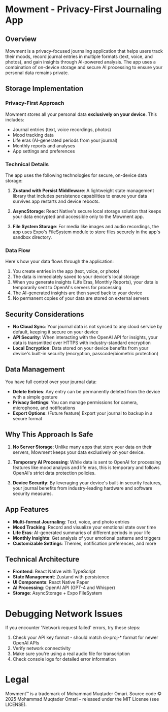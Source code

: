 # Mowment - Privacy-First Journaling App

## Overview

Mowment is a privacy-focused journaling application that helps users track their moods, record journal entries in multiple formats (text, voice, and photos), and gain insights through AI-powered analysis. The app uses a combination of on-device storage and secure AI processing to ensure your personal data remains private.

## Storage Implementation

### Privacy-First Approach

Mowment stores all your personal data **exclusively on your device**. This includes:

- Journal entries (text, voice recordings, photos)
- Mood tracking data
- Life eras (AI-generated periods from your journal)
- Monthly reports and analyses
- App settings and preferences

### Technical Details

The app uses the following technologies for secure, on-device data storage:

1. **Zustand with Persist Middleware**: A lightweight state management library that includes persistence capabilities to ensure your data survives app restarts and device reboots.

2. **AsyncStorage**: React Native's secure local storage solution that keeps your data encrypted and accessible only to the Mowment app.

3. **File System Storage**: For media like images and audio recordings, the app uses Expo's FileSystem module to store files securely in the app's sandbox directory.

### Data Flow

Here's how your data flows through the application:

1. You create entries in the app (text, voice, or photo)
2. The data is immediately saved to your device's local storage
3. When you generate insights (Life Eras, Monthly Reports), your data is temporarily sent to OpenAI's servers for processing
4. The AI-generated insights are then saved back to your device
5. No permanent copies of your data are stored on external servers

## Security Considerations

- **No Cloud Sync**: Your journal data is not synced to any cloud service by default, keeping it secure on your device
- **API Security**: When interacting with the OpenAI API for insights, your data is transmitted over HTTPS with industry-standard encryption
- **Local Encryption**: Data stored on your device benefits from your device's built-in security (encryption, passcode/biometric protection)

## Data Management

You have full control over your journal data:

- **Delete Entries**: Any entry can be permanently deleted from the device with a simple gesture
- **Privacy Settings**: You can manage permissions for camera, microphone, and notifications
- **Export Options**: (Future feature) Export your journal to backup in a secure format

## Why This Approach Is Safe

1. **No Server Storage**: Unlike many apps that store your data on their servers, Mowment keeps your data exclusively on your device.

2. **Temporary AI Processing**: While data is sent to OpenAI for processing features like mood analysis and life eras, this is temporary and follows OpenAI's strict data protection policies.

3. **Device Security**: By leveraging your device's built-in security features, your journal benefits from industry-leading hardware and software security measures.

## App Features

- **Multi-format Journaling**: Text, voice, and photo entries
- **Mood Tracking**: Record and visualize your emotional state over time
- **Life Eras**: AI-generated summaries of different periods in your life
- **Monthly Insights**: Get analysis of your emotional patterns and triggers
- **Customizable Settings**: Themes, notification preferences, and more

## Technical Architecture

- **Frontend**: React Native with TypeScript
- **State Management**: Zustand with persistence
- **UI Components**: React Native Paper
- **AI Processing**: OpenAI API (GPT-4 and Whisper)
- **Storage**: AsyncStorage + Expo FileSystem

# Debugging Network Issues

If you encounter 'Network request failed' errors, try these steps:

1. Check your API key format - should match sk-proj-* format for newer OpenAI APIs
2. Verify network connectivity
3. Make sure you're using a real audio file for transcription
4. Check console logs for detailed error information

# Legal

Mowment™ is a trademark of Mohammad Muqtader Omari.
Source code © 2025 Mohammad Muqtader Omari – released under the MIT License (see LICENSE).
